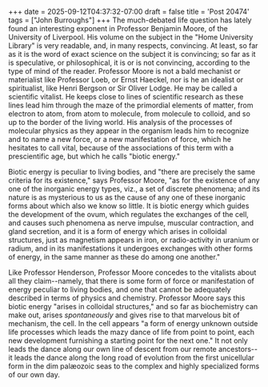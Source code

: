+++
date = 2025-09-12T04:37:32-07:00
draft = false
title = 'Post 20474'
tags = ["John Burroughs"]
+++
The much-debated life question has lately found an interesting exponent in Professor Benjamin Moore, of the University of Liverpool. His volume on the subject in the "Home University Library" is very readable, and, in many respects, convincing. At least, so far as it is the word of exact science on the subject it is convincing; so far as it is speculative, or philosophical, it is or is not convincing, according to the type of mind of the reader. Professor Moore is not a bald mechanist or materialist like Professor Loeb, or Ernst Haeckel, nor is he an idealist or spiritualist, like Henri Bergson or Sir Oliver Lodge. He may be called a scientific vitalist. He keeps close to lines of scientific research as these lines lead him through the maze of the primordial elements of matter, from electron to atom, from atom to molecule, from molecule to colloid, and so up to the border of the living world. His analysis of the processes of molecular physics as they appear in the organism leads him to recognize and to name a new force, or a new manifestation of force, which he hesitates to call vital, because of the associations of this term with a prescientific age, but which he calls "biotic energy."

Biotic energy is peculiar to living bodies, and "there are precisely the same criteria for its existence," says Professor Moore, "as for the existence of any one of the inorganic energy types, viz., a set of discrete phenomena; and its nature is as mysterious to us as the cause of any one of these inorganic forms about which also we know so little. It is biotic energy which guides the development of the ovum, which regulates the exchanges of the cell, and causes such phenomena as nerve impulse, muscular contraction, and gland secretion, and it is a form of energy which arises in colloidal structures, just as magnetism appears in iron, or radio-activity in uranium or radium, and in its manifestations it undergoes exchanges with other forms of energy, in the same manner as these do among one another."

Like Professor Henderson, Professor Moore concedes to the vitalists about all they claim--namely, that there is some form of force or manifestation of energy peculiar to living bodies, and one that cannot be adequately described in terms of physics and chemistry. Professor Moore says this biotic energy "arises in colloidal structures," and so far as biochemistry can make out, arises _spontaneously_ and gives rise to that marvelous bit of mechanism, the cell. In the cell appears "a form of energy unknown outside life processes which leads the mazy dance of life from point to point, each new development furnishing a starting point for the next one." It not only leads the dance along our own line of descent from our remote ancestors--it leads the dance along the long road of evolution from the first unicellular form in the dim palæozoic seas to the complex and highly specialized forms of our own day.
